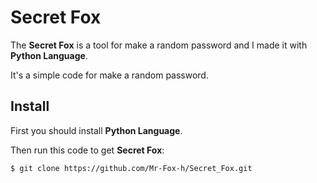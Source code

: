 # Secret Fox

The **Secret Fox** is a tool for make a random password and I made it with **Python Language**.

It's a simple code for make a random password.

## Install

First you should install **Python Language**.

Then run this code to get **Secret Fox**:

```
$ git clone https://github.com/Mr-Fox-h/Secret_Fox.git
```
